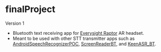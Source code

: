 # finalProject 
Version 1

* Bluetooth text receiving app for [Everysight Raptor](https://everysight.com/) AR headset.    
* Meant to be used with other STT transmitter apps such as [AndroidSpeechRecognizerPOC](https://github.com/teamCARE/finalProject/tree/Version1-AndroidSpeechRecognizerPOC), [ScreenReaderBT](https://github.com/teamCARE/finalProject/tree/Version1-ScreenReaderBT), and [KeenASR_BT](https://github.com/teamCARE/finalProject/tree/Version1_KeenASR_BT).
